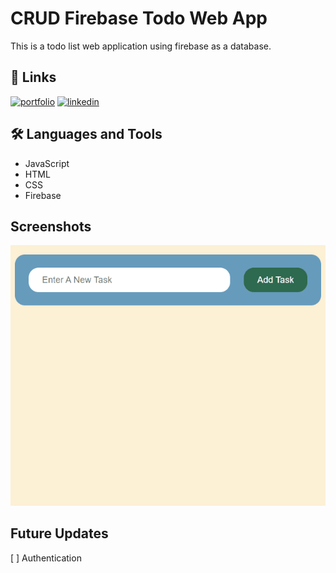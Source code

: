 
# CRUD Firebase Todo Web App

This is a todo list web application using firebase as a database.

## 🔗 Links
[![portfolio](https://img.shields.io/badge/my_portfolio-000?style=for-the-badge&logo=ko-fi&logoColor=white)](https://mohabdullah.com/)
[![linkedin](https://img.shields.io/badge/linkedin-0A66C2?style=for-the-badge&logo=linkedin&logoColor=white)](https://www.linkedin.com/in/mohammad-abdullah-740928224/)


## 🛠 Languages and Tools
- JavaScript
- HTML
- CSS
- Firebase


## Screenshots

![App Screenshot](demo.gif)


## Future Updates

[ ] Authentication
